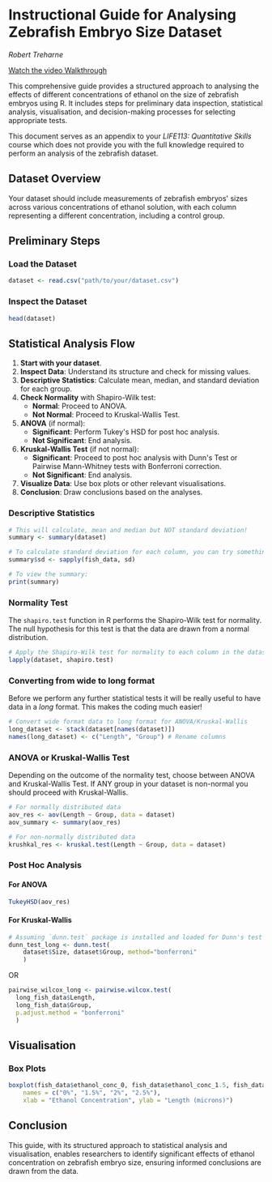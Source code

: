 
# Instructional Guide for Analysing Zebrafish Embryo Size Dataset

*Robert Treharne*

[Watch the video Walkthrough](https://youtu.be/profkcl3EYo?si=en-0Emc3StpJp0-Q)

This comprehensive guide provides a structured approach to analysing the effects of different concentrations of ethanol on the size of zebrafish embryos using R. It includes steps for preliminary data inspection, statistical analysis, visualisation, and decision-making processes for selecting appropriate tests.

This document serves as an appendix to your *LIFE113: Quantitative Skills* course which does not provide you with the full knowledge required to perform an analysis of the zebrafish dataset.

## Dataset Overview

Your dataset should include measurements of zebrafish embryos' sizes across various concentrations of ethanol solution, with each column representing a different concentration, including a control group.

## Preliminary Steps

### Load the Dataset

```r
dataset <- read.csv("path/to/your/dataset.csv")
```

### Inspect the Dataset

```r
head(dataset)
```

## Statistical Analysis Flow

1. **Start with your dataset**.
2. **Inspect Data**: Understand its structure and check for missing values.
3. **Descriptive Statistics**: Calculate mean, median, and standard deviation for each group.
4. **Check Normality** with Shapiro-Wilk test:
   - **Normal**: Proceed to ANOVA.
   - **Not Normal**: Proceed to Kruskal-Wallis Test.
5. **ANOVA** (if normal):
   - **Significant**: Perform Tukey's HSD for post hoc analysis.
   - **Not Significant**: End analysis.
6. **Kruskal-Wallis Test** (if not normal):
   - **Significant**: Proceed to post hoc analysis with Dunn's Test or Pairwise Mann-Whitney tests with Bonferroni correction.
   - **Not Significant**: End analysis.
7. **Visualize Data**: Use box plots or other relevant visualisations.
8. **Conclusion**: Draw conclusions based on the analyses.

### Descriptive Statistics

```r
# This will calculate, mean and median but NOT standard deviation!
summary <- summary(dataset)

# To calculate standard deviation for each column, you can try something like this:
summary$sd <- sapply(fish_data, sd)

# To view the summary:
print(summary)
```

### Normality Test

The `shapiro.test` function in R performs the Shapiro-Wilk test for normality. The null hypothesis for this test is that the data are drawn from a normal distribution. 

```r
# Apply the Shapiro-Wilk test for normality to each column in the dataset
lapply(dataset, shapiro.test)
```
### Converting from wide to long format

Before we perform any further statistical tests it will be really useful to have data in a *long* format. This makes the coding much easier!

```r
# Convert wide format data to long format for ANOVA/Kruskal-Wallis
long_dataset <- stack(dataset[names(dataset)])
names(long_dataset) <- c("Length", "Group") # Rename columns
```

### ANOVA or Kruskal-Wallis Test

Depending on the outcome of the normality test, choose between ANOVA and Kruskal-Wallis Test. If ANY group in your dataset is non-normal you should proceed with Kruskal-Wallis.

```r
# For normally distributed data
aov_res <- aov(Length ~ Group, data = dataset)
aov_summary <- summary(aov_res)

# For non-normally distributed data
krushkal_res <- kruskal.test(Length ~ Group, data = dataset)
```

### Post Hoc Analysis

#### For ANOVA

```r
TukeyHSD(aov_res)
```

#### For Kruskal-Wallis

```r
# Assuming `dunn.test` package is installed and loaded for Dunn's test
dunn_test_long <- dunn.test(
    dataset$Size, dataset$Group, method="bonferroni"
    )
```

OR

```r
pairwise_wilcox_long <- pairwise.wilcox.test(
  long_fish_data$Length,
  long_fish_data$Group,
  p.adjust.method = "bonferroni"
  )
```

## Visualisation

### Box Plots

```r
boxplot(fish_data$ethanol_conc_0, fish_data$ethanol_conc_1.5, fish_data$ethanol_conc_2, fish_data$ethanol_conc_2.5,
    names = c("0%", "1.5%", "2%", "2.5%"),
    xlab = "Ethanol Concentration", ylab = "Length (microns)")
```

## Conclusion

This guide, with its structured approach to statistical analysis and visualisation, enables researchers to identify significant effects of ethanol concentration on zebrafish embryo size, ensuring informed conclusions are drawn from the data.



